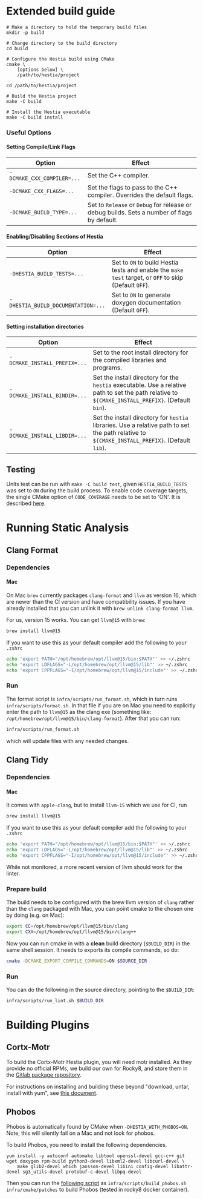 # Extended build guide

```
# Make a directory to hold the temporary build files
mkdir -p build

# Change directory to the build directory
cd build

# Configure the Hestia build using CMake
cmake \
    [options below] \
    /path/to/hestia/project

cd /path/to/hestia/project

# Build the Hestia project
make -C build 

# Install the Hestia executable
make -C build install
```

### Useful Options

#### Setting Compile/Link Flags
Option | Effect
------ | ------
`-DCMAKE_CXX_COMPILER=...` | Set the C++ compiler.
`-DCMAKE_CXX_FLAGS=...`    | Set the flags to pass to the C++ compiler. Overrides the default flags.
`-DCMAKE_BUILD_TYPE=...`   | Set to `Release` or `Debug` for release or debug builds. Sets a number of flags by default.

#### Enabling/Disabling Sections of Hestia
Option | Effect
------ | ------
`-DHESTIA_BUILD_TESTS=...`     | Set to `ON` to build Hestia tests and enable the `make test` target, or `OFF` to skip (Default `OFF`).
`-DHESTIA_BUILD_DOCUMENTATION=...`     | Set to `ON` to generate doxygen documentation (Default `OFF`).

#### Setting installation directories
Option | Effect
------ | ------
`-DCMAKE_INSTALL_PREFIX=...` | Set to the root install directory for the compiled libraries and programs.
`-DCMAKE_INSTALL_BINDIR=...` | Set the install directory for the `hestia` executable. Use a relative path to set the path relative to `${CMAKE_INSTALL_PREFIX}`. (Default `bin`).
`-DCMAKE_INSTALL_LIBDIR=...` | Set the install directory for `hestia` libraries. Use a relative path to set the path relative to `${CMAKE_INSTALL_PREFIX}`. (Default `lib`).

## Testing

Units test can be run with `make -C build test`, given `HESTIA_BUILD_TESTS` was set to `ON` during the build process. 
To enable code coverage targets, the single CMake option of `CODE_COVERAGE` needs to be set to 'ON'. 
It is described [here](https://git.ichec.ie/io-sea-internal/hestia/-/blob/devel/test/README.md).

# Running Static Analysis

## Clang Format

### Dependencies

#### Mac

On Mac `brew` currently packages `clang-format` and `llvm` as version 16, which are newer than the CI version and have compatibility issues. If you have already installed that you can unlink it with `brew unlink clang-format llvm`. 

For us, version 15 works. You can get `llvm@15` with `brew`:

```bash
brew install llvm@15
```

If you want to use this as your default compiler add the following to your `.zshrc`

```bash
echo 'export PATH="/opt/homebrew/opt/llvm@15/bin:$PATH"' >> ~/.zshrc
echo 'export LDFLAGS="-L/opt/homebrew/opt/llvm@15/lib"' >> ~/.zshrc
echo 'export CPPFLAGS="-I/opt/homebrew/opt/llvm@15/include"' >> ~/.zshrc
```

### Run

The format script is `infra/scripts/run_format.sh`, which in turn runs `infra/scripts/format.sh`. In that file if you are on Mac you need to explicitly enter the path to `llvm@15` as the clang exe (something like: `/opt/homebrew/opt/llvm@15/bin/clang-format`). After that you can run:

```bash
infra/scripts/run_format.sh
```

which will update files with any needed changes.

## Clang Tidy

### Dependencies

#### Mac

It comes with `apple-clang`, but to install `llvm-15` which we use for CI, run 

```bash
brew install llvm@15
```

If you want to use this as your default compiler add the following to your `.zshrc`

```bash
echo 'export PATH="/opt/homebrew/opt/llvm@15/bin:$PATH"' >> ~/.zshrc
echo 'export LDFLAGS="-L/opt/homebrew/opt/llvm@15/lib"' >> ~/.zshrc
echo 'export CPPFLAGS="-I/opt/homebrew/opt/llvm@15/include"' >> ~/.zshrc
```

While not monitored, a more recent version of llvm should work for the linter.

### Prepare build

The build needs to be configured with the brew llvm version of `clang` rather than the `clang` packaged with Mac, you can point cmake to the chosen one by doing (e.g. on Mac):

```bash
export CC=/opt/homebrew/opt/llvm@15/bin/clang
export CXX=/opt/homebrew/opt/llvm@15/bin/clang++
```

Now you can run cmake in with a **clean** build directory (`$BUILD_DIR`) in the same shell session. It needs to exports its compile commands, so do:

```bash
cmake -DCMAKE_EXPORT_COMPILE_COMMANDS=ON $SOURCE_DIR
```

### Run

You can do the following in the source directory, pointing to the `$BUILD_DIR`:

```bash
infra/scripts/run_lint.sh $BUILD_DIR
```

# Building Plugins

## Cortx-Motr

To build the Cortx-Motr Hestia plugin, you will need motr installed. As they provide
no official RPMs, we build our own for Rocky8, and store them in the [Gitlab package repository](https://git.ichec.ie/io-sea-internal/hestia/-/packages/33).

For instructions on installing and building these beyond "download, untar, install with yum", see [this document](/doc/Markdown/motr_use.md).

## Phobos

Phobos is automatically found by CMake when `-DHESTIA_WITH_PHOBOS=ON`. Note, this 
will silently fail on a Mac and not look for phobos. 

To build Phobos, you need to install the following dependencies. 

```
yum install -y autoconf automake libtool openssl-devel gcc-c++ git wget doxygen rpm-build python3-devel libxml2-devel libcurl-devel \
    make glib2-devel which jansson-devel libini_config-devel libattr-devel sg3_utils-devel protobuf-c-devel libpq-devel
```

Then you can run the [following script](/infra/scripts/build_phobos.sh) 
as `infra/scripts/build_phobos.sh infra/cmake/patches` to build Phobos
(tested in rocky8 docker container).
